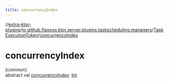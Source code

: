 ```yaml
---
title: concurrencyIndex
---
```


//[extra-ktor-plugins](../../../index.md)/[io.github.flaxoos.ktor.server.plugins.taskscheduling.managers](../index.md)/[TaskExecutionToken](index.md)/[concurrencyIndex](concurrency-index.md)

# concurrencyIndex

[common]\
abstract
val [concurrencyIndex](concurrency-index.md): [Int](https://kotlinlang.org/api/latest/jvm/stdlib/kotlin/-int/index.md)





